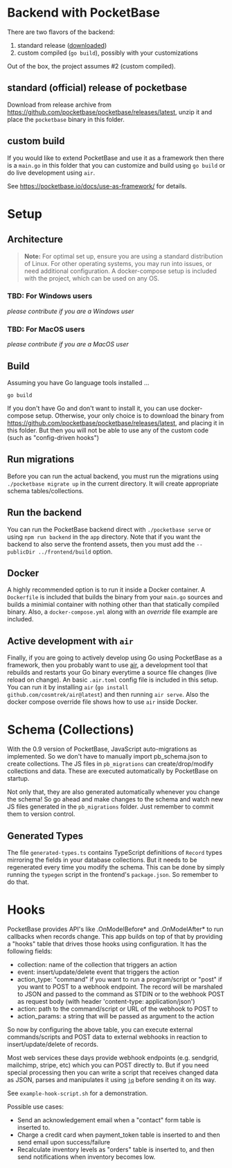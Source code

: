 # Backend with PocketBase

There are two flavors of the backend:

1. standard release ([downloaded](https://ms-cp.office2.spinspire.com))
2. custom compiled (`go build`), possibly with your customizations

Out of the box, the project assumes #2 (custom compiled).

## standard (official) release of pocketbase

Download from release archive from https://github.com/pocketbase/pocketbase/releases/latest, unzip it and place the `pocketbase` binary in this folder.

## custom build

If you would like to extend PocketBase and use it as a framework then there is a `main.go` in this folder that you can customize and build using `go build` or do live development using `air`.

See https://pocketbase.io/docs/use-as-framework/ for details.

# Setup

## Architecture

> **Note:** For optimal set up, ensure you are using a standard distribution of Linux. For other operating systems, you may run into issues, or need additional configuration.
> A docker-compose setup is included with the project, which can be used on any OS.

### TBD: For Windows users

_please contribute if you are a Windows user_

### TBD: For MacOS users

_please contribute if you are a MacOS user_

## Build

Assuming you have Go language tools installed ...

`go build`

If you don't have Go and don't want to install it, you can use docker-compose setup. Otherwise, your only choice is to download the binary from https://github.com/pocketbase/pocketbase/releases/latest, and placing it in this folder. But then you will not be able to use any of the custom code (such as "config-driven hooks")

## Run migrations

Before you can run the actual backend, you must run the migrations using `./pocketbase migrate up` in the current directory. It will create appropriate schema tables/collections.

## Run the backend

You can run the PocketBase backend direct with `./pocketbase serve` or using `npm run backend` in the `app` directory. Note that if you want the backend to also serve the frontend assets, then you must add the `--publicDir ../frontend/build` option.

## Docker

A highly recommended option is to run it inside a Docker container. A `Dockerfile` is included that builds the binary from your `main.go` sources and builds a minimial container with nothing other than that statically compiled binary. Also, a `docker-compose.yml` along with an _override_ file example are included.

## Active development with `air`

Finally, if you are going to actively develop using Go using PocketBase as a framework, then you probably want to use [air](https://github.com/cosmtrek/air), a development tool that rebuilds and restarts your Go binary everytime a source file changes (live reload on change). An basic `.air.toml` config file is included in this setup. You can run it by installing `air` (`go install github.com/cosmtrek/air@latest`) and then running `air serve`. Also the docker compose override file shows how to use `air` inside Docker.

# Schema (Collections)

With the 0.9 version of PocketBase, JavaScript auto-migrations as implemented. So we don't have to manually import pb_schema.json to create collections. The JS files in `pb_migrations` can create/drop/modify collections and data. These are executed automatically by PocketBase on startup.

Not only that, they are also generated automatically whenever you change the schema! So go ahead and make changes to the schema and watch new JS files generated in the `pb_migrations` folder. Just remember to commit them to version control.

## Generated Types

The file `generated-types.ts` contains TypeScript definitions of `Record` types mirroring the fields in your database collections. But it needs to be regenerated every time you modify the schema. This can be done by simply running the `typegen` script in the frontend's `package.json`. So remember to do that.

# Hooks

PocketBase provides API's like .OnModelBefore* and .OnModelAfter* to run
callbacks when records change. This app builds on top of that by providing
a "hooks" table that drives those hooks using configuration. It has the
following fields:

- collection: name of the collection that triggers an action
- event: insert/update/delete event that triggers the action
- action_type: "command" if you want to run a program/script or "post" if
  you want to POST to a webhook endpoint. The record will be marshaled to
  JSON and passed to the command as STDIN or to the webhook POST as
  request body (with header 'content-type: application/json')
- action: path to the command/script or URL of the webhook to POST to
- action_params: a string that will be passed as argument to the action

So now by configuring the above table, you can execute external commands/scripts
and POST data to external webhooks in reaction to insert/update/delete of
records.

Most web services these days provide webhook endpoints (e.g. sendgrid, mailchimp, stripe, etc) which you can POST directly to. But if you need special
processing then you can write a script that receives changed data as JSON, parses and manipulates it using [`jq`](https://github.com/stedolan/jq) before
sending it on its way.

See `example-hook-script.sh` for a demonstration.

Possible use cases:

- Send an acknowledgement email when a "contact" form table is inserted to.
- Charge a credit card when payment_token table is inserted to and then
  send email upon success/failure
- Recalculate inventory levels as "orders" table is inserted to, and then
  send notifications when inventory becomes low.
